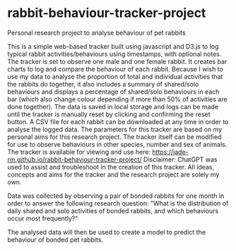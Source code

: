 # rabbit-behaviour-tracker-project
Personal research project to analyse behaviour of pet rabbits

This is a simple web-based tracker built using javascript and D3.js to log typical rabbit activities/behaviours using timestamps, with optional notes. The tracker is set to observe one male and one female rabbit. It creates bar charts to log and compare the behaviour of each rabbit. Because I wish to use my data to analyse the proportion of total and individual activities that the rabbits do together, it also includes a summary of shared/solo behaviours and displays a percentage of shared/solo behaviours in each bar (which also change colour depending if more than 50% of activities are done together). The data is saved in local storage and logs can be made until the tracker is manually reset by clicking and confirming the reset button. A CSV file for each rabbit can be downloaded at any time in order to analyse the logged data. 
The parameters for this tracker are based on my personal aims for this research project. The tracker itself can be modified for use to observe behaviours in other species, number and sex of animals.
The tracker is available for viewing and use here: https://jade-rm.github.io/rabbit-behaviour-tracker-project/
Disclaimer: ChatGPT was used to assist and troubleshoot in the creation of this tracker. All ideas, concepts and aims for the tracker and the research project are solely my own.

Data was collected by observing a pair of bonded rabbits for one month in order to answer the following research question:
"What is the distribution of daily shared and solo activities of bonded rabbits, and which behaviours occur most frequently?"

The analysed data will then be used to create a model to predict the behaviour of bonded pet rabbits.
